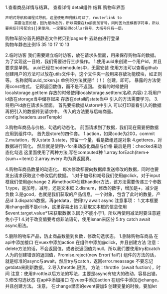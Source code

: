 1.查看商品详情与结算。
    查看详情  detail组件
    结算 购物车界面

    声明式导航和编程式导航，这里使用声明就i可以了，routerlink to
        需要注意的是，因为是动态的，所以需要在to前面加冒号，同时因为是模板字符串，所以要用反引号配合${}来使用，一定要记得dollar符号，大括号只有一层。

   购物车部分首先把静态文件拷贝到pages中
   去路由进行登录   
   购物车静态比例15 35 10 17 10 13  


2.临时访客
    我们需要建立临时访客，放在请求头里面，用来保存购物车的数据。
    为了实现这一目的，我们需要进行三步操作。
    1.使用uuid来创建一个用户id，并且要求是单例。
        uuid已经在nodemodules中，无需安装
        使用方法可以查看github
        创建用户的方法可以放在utils文件中，这个文件夹一般用来存放功能模块，如正则等。
        名称就叫uuid_token.js
        单例的方法就是if（！）创建，即可。
        暴露的方法使用const格式。
        记得返回数值，而不是不返回。
        查看的时候使用localstorage.getItem
        存放的时候使用localstorage.setItem(名称,内容)
    2.将用户id放在storage当中储存起来
        存放在detail的state当中
        引入的方法需要学习。
    3.将用户id放在请求头里面。
        首先要把数据从store中引入
        可以打印查看引入的数据
        再把引入的数据传到请求中。
        传入的方法要与后端商量。config.headers.userTempId

3.购物车商品与价格，勾选的动态化。
    前面请求到了数据，我们现在需要把数据应用到组件中。
    首先是store的四件套。
    1.action，如果code为200，commit
    2.mutation，传入state
    3.state，预留一个量，看是数组还是对象
    4.getteres，对数据进行简化。
    然后就是使用v-for来动态化商品与价格
    最后是用：checked来动态化勾选
        这里面使用了两种方法,写在computed种
        1.array.forEach(item=>{sum+=item})
        2.array.every    均为真返回真。

4.购物车商品数量的动态化。
    每次修改都要向数据库发送修改的数据，同时也要发出请求获取这个修改后的数据。
    1.对于加号和减号我们使用@click，对于input框我们使用@change
    2.再method中创建handler方法，该方法需要传递三个参数
        1.type，是加号，减号，还是文本框
        2.disnum，修改的数字，增加是+，减少是负数
        3.是good，也就是我们获取的产品信息，一个对象，包含了此时的数量，产品id
    3.dispatch数据，再getdata，使用try await async
    注意事项：
        1.文本框要用change而不是click，这里容易出错
        2.获取文本框的信息使用$event.target.value*1来获取数据
        3.因为不能小于1，所以再使用减法时要注意避免小于1
        4.对于改变值要考虑非法语句，使用isnan来区分
        5.try catch await async用法。

5.删除购物车产品，防止商品数量到负数，修改勾选状态。
    1.删除购物车商品
        在api中添加接口
        在vuex中添加action
        在组件中添加@click，并且创建方法
        注意：
            delete方法的话，不会返回值，或者说返回值为null，所以我们要使用try和catch人为的创建错误的返回值，Promise.reject(new Error('fail'))
            组件的方法的话，就是标准的async与await，然后try与catch，返回error.meassage
            不要忘记getdata来刷新数据。
    2.导入throttle,限流。
        方法：throttle（await fuction），时间
        注意：使用throttle以后方法的写法，主要是async有较大的改动，容易出错。
    3.修改勾选状态
        在api中添加接口
        在vuex中添加action
        在组件中添加@change，并且创建方法。
        注意，
            在change里面的event要加$
            创建变量的时候，要加let
    
        
    